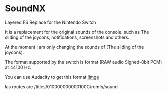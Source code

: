 # SoundNX
Layered FS  Replace for the Nintendo Switch 

It is a replacement for the original sounds of the console.
such as The sliding of the joycons, notifications, screenshots and others.

At the moment I am only changing the sounds of (The sliding of the joycons).

The format supported by the switch is format (RAW audio Signed-8bit PCM) at 44100 Hz.

You can use Audacity to get this format
[!imge](Audacity.jpg)

las routes are 
<yourCFWfolder>/titles/010000000000100C/romfs/sound

